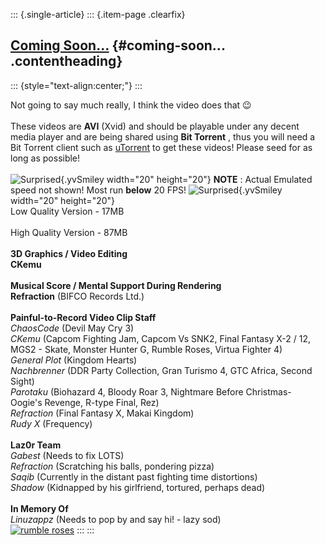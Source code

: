 ::: {.single-article}
::: {.item-page .clearfix}
## [Coming Soon\...](/177-coming-soon.html) {#coming-soon... .contentheading}

::: {style="text-align:center;"}
:::

Not going to say much really, I think the video does that
😉\
\
These videos are **AVI** (Xvid) and should be playable under any decent
media player and are being shared using **Bit Torrent** , thus you will
need a Bit Torrent client such as [uTorrent](http://www.utorrent.com/)
to get these videos! Please seed for as long as possible!\
\
![Surprised](https://pcsx2.net/images/stories/frontend/smilies/excl.gif){.yvSmiley
width="20" height="20"} **NOTE** : Actual Emulated speed not shown! Most
run **below** 20 FPS!
![Surprised](https://pcsx2.net/images/stories/frontend/smilies/excl.gif){.yvSmiley
width="20" height="20"}\
Low Quality Version - 17MB\
\
High Quality Version - 87MB\
\
**3D Graphics / Video Editing**\
**CKemu**\
\
**Musical Score / Mental Support During Rendering**\
**Refraction** (BIFCO Records Ltd.)\
\
**Painful-to-Record Video Clip Staff**\
*ChaosCode* (Devil May Cry 3)\
*CKemu* (Capcom Fighting Jam, Capcom Vs SNK2, Final Fantasy X-2 / 12,
MGS2 - Skate, Monster Hunter G, Rumble Roses, Virtua Fighter 4)\
*General Plot* (Kingdom Hearts)\
*Nachbrenner* (DDR Party Collection, Gran Turismo 4, GTC Africa, Second
Sight)\
*Parotaku* (Biohazard 4, Bloody Roar 3, Nightmare Before Christmas-
Oogie\'s Revenge, R-type Final, Rez)\
*Refraction* (Final Fantasy X, Makai Kingdom)\
*Rudy X* (Frequency)\
\
**Laz0r Team**\
*Gabest* (Needs to fix LOTS)\
*Refraction* (Scratching his balls, pondering pizza)\
*Saqib* (Currently in the distant past fighting time distortions)\
*Shadow* (Kidnapped by his girlfriend, tortured, perhaps dead)\
\
**In Memory Of**\
*Linuzappz* (Needs to pop by and say hi! - lazy sod)\
[![rumble
roses](/images/stories/frontend/various/comingsoon_thumb.jpg)](/images/stories/frontend/various/comingsoon.jpg)
:::
:::
